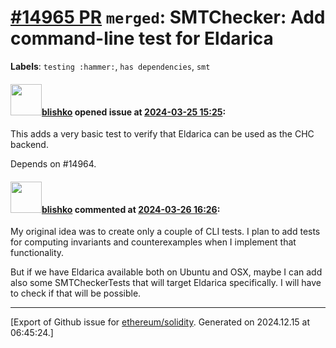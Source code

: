 # [\#14965 PR](https://github.com/ethereum/solidity/pull/14965) `merged`: SMTChecker: Add command-line test for Eldarica
**Labels**: `testing :hammer:`, `has dependencies`, `smt`


#### <img src="https://avatars.githubusercontent.com/u/16404346?v=4" width="50">[blishko](https://github.com/blishko) opened issue at [2024-03-25 15:25](https://github.com/ethereum/solidity/pull/14965):

This adds a very basic test to verify that Eldarica can be used as the CHC backend.

Depends on #14964.

#### <img src="https://avatars.githubusercontent.com/u/16404346?v=4" width="50">[blishko](https://github.com/blishko) commented at [2024-03-26 16:26](https://github.com/ethereum/solidity/pull/14965#issuecomment-2020908270):

My original idea was to create only a couple of CLI tests. I plan to add tests for computing invariants and counterexamples when I implement that functionality.

But if we have Eldarica available both on Ubuntu and OSX, maybe I can add also some SMTCheckerTests that will target Eldarica specifically. I will have to check if that will be possible.


-------------------------------------------------------------------------------



[Export of Github issue for [ethereum/solidity](https://github.com/ethereum/solidity). Generated on 2024.12.15 at 06:45:24.]
